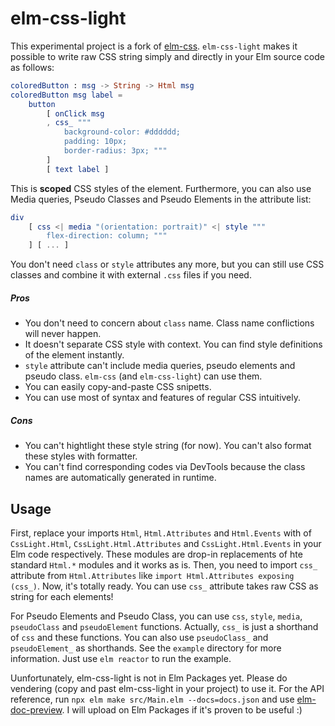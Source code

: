 # elm-css-light

This experimental project is a fork of [elm-css](https://github.com/rtfeldman/elm-css). `elm-css-light` makes it possible to write raw CSS string simply and directly in your Elm source code as follows:

```elm
coloredButton : msg -> String -> Html msg
coloredButton msg label =
    button
        [ onClick msg
        , css_ """
            background-color: #dddddd;
            padding: 10px;
            border-radius: 3px; """
        ]
        [ text label ]
```

This is **scoped** CSS styles of the element. Furthermore, you can also use Media queries, Pseudo Classes and Pseudo Elements in the attribute list:

```elm
div
    [ css <| media "(orientation: portrait)" <| style """
        flex-direction: column; """
    ] [ ... ]
```

You don't need `class` or `style` attributes any more, but you can still use CSS classes and combine it with external `.css` files if you need.

##### Pros

- You don't need to concern about `class` name. Class name conflictions will never happen.
- It doesn't separate CSS style with context. You can find style definitions of the element instantly.
- `style` attribute can't include media queries, pseudo elements and pseudo class. `elm-css` (and `elm-css-light`) can use them.
- You can easily copy-and-paste CSS snipetts.
- You can use most of syntax and features of regular CSS intuitively.

##### Cons

- You can't hightlight these style string (for now). You can't also format these styles with formatter.
- You can't find corresponding codes via DevTools because the class names are automatically generated in runtime.

## Usage

First, replace your imports `Html`, `Html.Attributes` and `Html.Events` with of `CssLight.Html`, `CssLight.Html.Attributes` and `CssLight.Html.Events` in your Elm code respectively. These modules are drop-in replacements of hte standard `Html.*` modules and it works as is. Then, you need to import `css_` attribute from `Html.Attributes` like `import Html.Attributes exposing (css_)`. Now, it's totally ready. You can use `css_` attribute takes raw CSS as string for each elements!

For Pseudo Elements and Pseudo Class, you can use `css`, `style`, `media`, `pseudoClass` and `pseudoElement` functions. Actually, `css_` is just a shorthand of `css` and these functions. You can also use `pseudoClass_` and `pseudoElement_` as shorthands. See the `example` directory for more information. Just use `elm reactor` to run the example.

Uunfortunately, elm-css-light is not in Elm Packages yet. Please do vendering (copy and past elm-css-light in your project) to use it. For the API reference, run `npx elm make src/Main.elm --docs=docs.json` and use [elm-doc-preview](https://github.com/dmy/elm-doc-preview). I will upload on Elm Packages if it's proven to be useful :)
